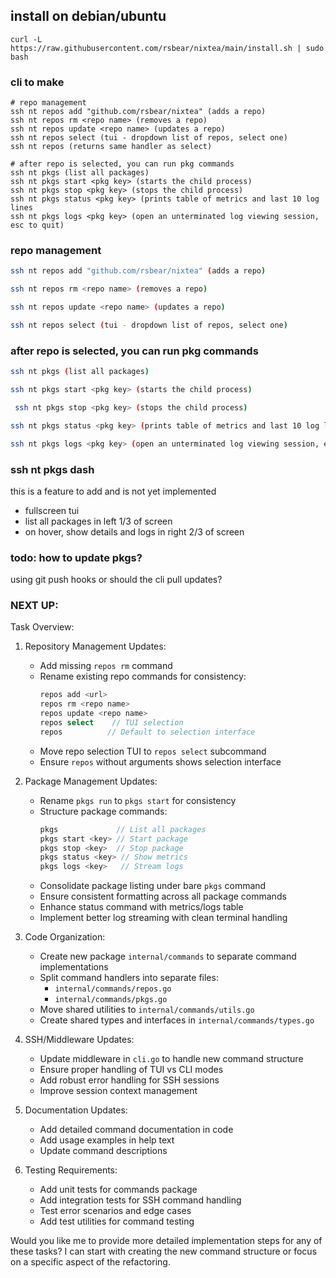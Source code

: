 ## install on debian/ubuntu
`curl -L https://raw.githubusercontent.com/rsbear/nixtea/main/install.sh | sudo bash`


### cli to make
    # repo management
    ssh nt repos add "github.com/rsbear/nixtea" (adds a repo)
    ssh nt repos rm <repo name> (removes a repo)
    ssh nt repos update <repo name> (updates a repo)
    ssh nt repos select (tui - dropdown list of repos, select one)
    ssh nt repos (returns same handler as select)

    # after repo is selected, you can run pkg commands
    ssh nt pkgs (list all packages)
    ssh nt pkgs start <pkg key> (starts the child process)
    ssh nt pkgs stop <pkg key> (stops the child process)
    ssh nt pkgs status <pkg key> (prints table of metrics and last 10 log lines
    ssh nt pkgs logs <pkg key> (open an unterminated log viewing session, esc to quit)

### repo management
```bash
ssh nt repos add "github.com/rsbear/nixtea" (adds a repo)
```
```bash
ssh nt repos rm <repo name> (removes a repo)
```
```bash
ssh nt repos update <repo name> (updates a repo)
```
```bash
ssh nt repos select (tui - dropdown list of repos, select one)
```

### after repo is selected, you can run pkg commands
```bash
ssh nt pkgs (list all packages)
```
```bash
ssh nt pkgs start <pkg key> (starts the child process)
```
```bash
 ssh nt pkgs stop <pkg key> (stops the child process)
 ```
 ```bash
 ssh nt pkgs status <pkg key> (prints table of metrics and last 10 log lines
 ```
 ```bash
 ssh nt pkgs logs <pkg key> (open an unterminated log viewing session, esc to quit)
 ```

### ssh nt pkgs dash
this is a feature to add and is not yet implemented
- fullscreen tui
- list all packages in left 1/3 of screen
- on hover, show details and logs in right 2/3 of screen

### todo: how to update pkgs?
using git push hooks or should the cli pull updates?


### NEXT UP:
Task Overview:

1. Repository Management Updates:
   - Add missing `repos rm` command 
   - Rename existing repo commands for consistency:
     ```go
     repos add <url>
     repos rm <repo name>
     repos update <repo name> 
     repos select    // TUI selection
     repos          // Default to selection interface
     ```
   - Move repo selection TUI to `repos select` subcommand
   - Ensure `repos` without arguments shows selection interface

2. Package Management Updates:
   - Rename `pkgs run` to `pkgs start` for consistency
   - Structure package commands:
     ```go
     pkgs             // List all packages
     pkgs start <key> // Start package
     pkgs stop <key>  // Stop package
     pkgs status <key> // Show metrics
     pkgs logs <key>   // Stream logs
     ```
   - Consolidate package listing under bare `pkgs` command
   - Ensure consistent formatting across all package commands
   - Enhance status command with metrics/logs table
   - Implement better log streaming with clean terminal handling

3. Code Organization:
   - Create new package `internal/commands` to separate command implementations
   - Split command handlers into separate files:
     - `internal/commands/repos.go`
     - `internal/commands/pkgs.go`
   - Move shared utilities to `internal/commands/utils.go`
   - Create shared types and interfaces in `internal/commands/types.go`

4. SSH/Middleware Updates:
   - Update middleware in `cli.go` to handle new command structure
   - Ensure proper handling of TUI vs CLI modes
   - Add robust error handling for SSH sessions
   - Improve session context management

5. Documentation Updates:
   - Add detailed command documentation in code
   - Add usage examples in help text
   - Update command descriptions

6. Testing Requirements:
   - Add unit tests for commands package
   - Add integration tests for SSH command handling
   - Test error scenarios and edge cases
   - Add test utilities for command testing

Would you like me to provide more detailed implementation steps for any of these tasks? I can start with creating the new command structure or focus on a specific aspect of the refactoring.
